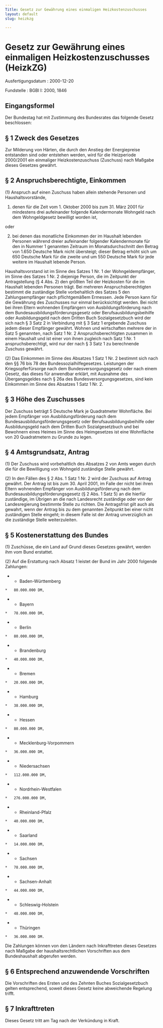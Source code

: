 ```yaml
---
Title: Gesetz zur Gewährung eines einmaligen Heizkostenzuschusses
layout: default
slug: heizkzg

---
```


# Gesetz zur Gewährung eines einmaligen Heizkostenzuschusses (HeizkZG)

Ausfertigungsdatum
:   2000-12-20

Fundstelle
:   BGBl I: 2000, 1846



## Eingangsformel

Der Bundestag hat mit Zustimmung des Bundesrates das folgende Gesetz
beschlossen:


## § 1 Zweck des Gesetzes

Zur Milderung von Härten, die durch den Anstieg der Energiepreise
entstanden sind oder entstehen werden, wird für die Heizperiode
2000/2001 ein einmaliger Heizkostenzuschuss (Zuschuss) nach Maßgabe
dieses Gesetzes gewährt.


## § 2 Anspruchsberechtigte, Einkommen

(1) Anspruch auf einen Zuschuss haben allein stehende Personen und
Haushaltsvorstände,

1.  denen für die Zeit vom 1. Oktober 2000 bis zum 31. März 2001 für
    mindestens drei aufeinander folgende Kalendermonate Wohngeld nach dem
    Wohngeldgesetz bewilligt worden ist,



oder

2.  bei denen das monatliche Einkommen der im Haushalt lebenden Personen
    während dreier aufeinander folgender Kalendermonate für den in Nummer
    1 genannten Zeitraum im Monatsdurchschnitt den Betrag von 1.650
    Deutsche Mark nicht übersteigt; dieser Betrag erhöht sich um 650
    Deutsche Mark für die zweite und um 550 Deutsche Mark für jede weitere
    im Haushalt lebende Person.



Haushaltsvorstand ist im Sinne des Satzes 1 Nr. 1 der
Wohngeldempfänger, im Sinne des Satzes 1 Nr. 2 diejenige Person, die
im Zeitpunkt der Antragstellung (§ 4 Abs. 2) den größten Teil der
Heizkosten für die im Haushalt lebenden Personen trägt. Bei mehreren
Anspruchsberechtigten bestimmt die zuständige Stelle vorbehaltlich des
Satzes 5 den Zahlungsempfänger nach pflichtgemäßem Ermessen. Jede
Person kann für die Gewährung des Zuschusses nur einmal berücksichtigt
werden. Bei nicht bei ihren Eltern wohnenden Empfängern von
Ausbildungsförderung nach dem Bundesausbildungsförderungsgesetz oder
Berufsausbildungsbeihilfe oder Ausbildungsgeld nach dem Dritten Buch
Sozialgesetzbuch wird der sich nach § 3 Satz 2 in Verbindung mit § 3
Satz 1 ergebende Zuschuss jedem dieser Empfänger gewährt. Wohnen und
wirtschaften mehrere der in Satz 5 genannten, nach Satz 1 Nr. 2
Anspruchsberechtigten zusammen in einem Haushalt und ist einer von
ihnen zugleich nach Satz 1 Nr. 1 anspruchsberechtigt, wird nur der
nach § 3 Satz 1 zu berechnende Zuschuss gewährt.

(2) Das Einkommen im Sinne des Absatzes 1 Satz 1 Nr. 2 bestimmt sich
nach den §§ 76 bis 78 des Bundessozialhilfegesetzes. Leistungen der
Kriegsopferfürsorge nach dem Bundesversorgungsgesetz oder nach einem
Gesetz, das dieses für anwendbar erklärt, mit Ausnahme des
Übergangsgeldes nach § 26a des Bundesversorgungsgesetzes, sind kein
Einkommen im Sinne des Absatzes 1 Satz 1 Nr. 2.


## § 3 Höhe des Zuschusses

Der Zuschuss beträgt 5 Deutsche Mark je Quadratmeter Wohnfläche. Bei
jedem Empfänger von Ausbildungsförderung nach dem
Bundesausbildungsförderungsgesetz oder Berufsausbildungsbeihilfe oder
Ausbildungsgeld nach dem Dritten Buch Sozialgesetzbuch und bei
Bewohnern eines Heimes im Sinne des Heimgesetzes ist eine Wohnfläche
von 20 Quadratmetern zu Grunde zu legen.


## § 4 Amtsgrundsatz, Antrag

(1) Der Zuschuss wird vorbehaltlich des Absatzes 2 von Amts wegen
durch die für die Bewilligung von Wohngeld zuständige Stelle gewährt.

(2) In den Fällen des § 2 Abs. 1 Satz 1 Nr. 2 wird der Zuschuss auf
Antrag gewährt. Der Antrag ist bis zum 30. April 2001, im Falle der
nicht bei ihren Eltern wohnenden Empfänger von Ausbildungsförderung
nach dem Bundesausbildungsförderungsgesetz (§ 2 Abs. 1 Satz 5) an die
hierfür zuständige, im Übrigen an die nach Landesrecht zuständige oder
von der Landesregierung bestimmte Stelle zu richten. Die Antragsfrist
gilt auch als gewahrt, wenn der Antrag bis zu dem genannten Zeitpunkt
bei einer nicht zuständigen Stelle eingeht; in diesem Falle ist der
Antrag unverzüglich an die zuständige Stelle weiterzuleiten.


## § 5 Kostenerstattung des Bundes

(1) Zuschüsse, die ein Land auf Grund dieses Gesetzes gewährt, werden
ihm vom Bund erstattet.

(2) Auf die Erstattung nach Absatz 1 leistet der Bund im Jahr 2000
folgende Zahlungen:

*    *   Baden-Württemberg

    *   80.000.000 DM,


*    *   Bayern

    *   78.000.000 DM,


*    *   Berlin

    *   80.000.000 DM,


*    *   Brandenburg

    *   40.000.000 DM,


*    *   Bremen

    *   20.000.000 DM,


*    *   Hamburg

    *   38.000.000 DM,


*    *   Hessen

    *   80.000.000 DM,


*    *   Mecklenburg-Vorpommern

    *   36.000.000 DM,


*    *   Niedersachsen

    *   112.000.000 DM,


*    *   Nordrhein-Westfalen

    *   276.000.000 DM,


*    *   Rheinland-Pfalz

    *   40.000.000 DM,


*    *   Saarland

    *   14.000.000 DM,


*    *   Sachsen

    *   78.000.000 DM,


*    *   Sachsen-Anhalt

    *   44.000.000 DM,


*    *   Schleswig-Holstein

    *   48.000.000 DM,


*    *   Thüringen

    *   36.000.000 DM.



Die Zahlungen können von den Ländern nach Inkrafttreten dieses
Gesetzes nach Maßgabe der haushaltsrechtlichen Vorschriften aus dem
Bundeshaushalt abgerufen werden.


## § 6 Entsprechend anzuwendende Vorschriften

Die Vorschriften des Ersten und des Zehnten Buches Sozialgesetzbuch
gelten entsprechend, soweit dieses Gesetz keine abweichende Regelung
trifft.


## § 7 Inkrafttreten

Dieses Gesetz tritt am Tag nach der Verkündung in Kraft.

